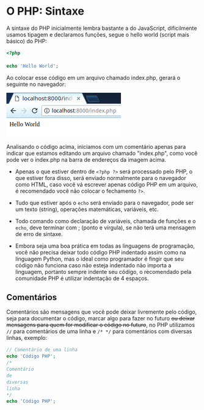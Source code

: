 # O PHP: Sintaxe

A sintaxe do PHP inicialmente lembra bastante a do JavaScript, dificilmente usamos tipagem
e declaramos funções, segue o hello world (script mais básico) do PHP:

```php
<?php

echo 'Hello World';
```

Ao colocar esse código em um arquivo chamado index.php, gerará o seguinte no navegador:

![Saída do Hello World](./assets/syntax/hello-world.png)

Analisando o código acima, iniciamos com um comentário apenas para indicar que estamos editando um arquivo chamado "index.php", como você pode ver o index.php na barra de endereços da imagem acima.

* Apenas o que estiver dentro de `<?php ?>` será processado pelo PHP, o que estiver fora disso, será enviado normalmente para o navegador como HTML, caso você vá escrever apenas código PHP em um arquivo, é recomendado você não colocar o fechamento `?>`.

* Tudo que estiver após o `echo` será enviado para o navegador, pode ser um texto (string), operações matemáticas, variáveis, etc.

* Todo comando como declaração de variáveis, chamada de funções e o `echo`, deve terminar com ; (ponto e vírgula), se não terá uma mensagem de erro de sintaxe.

* Embora seja uma boa prática em todas as linguagens de programação, você não precisa deixar todo código PHP indentado assim como na linguagem Python, mas o ideal como programador é fingir que seu código não funciona caso não esteja indentado não importa a linguagem, portanto sempre indente seu código, o recomendado pela comunidade PHP é utilizar indentação de 4 espaços.

## Comentários

Comentários são mensagens que você pode deixar livremente pelo código, seja para documentar o código, marcar algo para fazer no futuro ~~ou deixar mensagens para quem for modificar o código no futuro~~, no PHP utilizamos `//` para comentários de uma linha e `/* */` para comentários com diversas linhas, exemplo:

```php
// Comentário de uma linha
echo 'Código PHP';
/*
Comentário
de
diversas
linha
*/
echo 'Código PHP';
```
